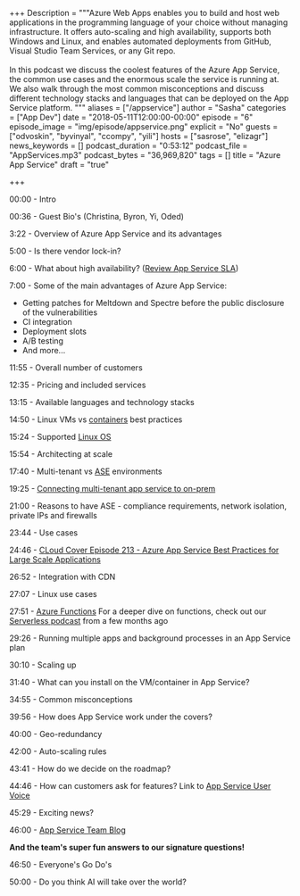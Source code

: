 ﻿+++
Description = """Azure Web Apps enables you to build and host web applications in the programming language of your choice without managing infrastructure. It offers auto-scaling and high availability, supports both Windows and Linux, and enables automated deployments from GitHub, Visual Studio Team Services, or any Git repo. 
</br></br>
In this podcast we discuss the coolest features of the Azure App Service, the common use cases and the enormous scale the service is running at. We also walk through the most common misconceptions and discuss different technology stacks and languages that can be deployed on the App Service platform. 
"""
aliases = ["/appservice"]
author = "Sasha"
categories = ["App Dev"]
date = "2018-05-11T12:00:00-00:00"
episode = "6"
episode_image = "img/episode/appservice.png"
explicit = "No"
guests = ["odvoskin", "byvinyal", "ccompy", "yili"]
hosts = ["sasrose", "elizagr"]
news_keywords = []
podcast_duration = "0:53:12"
podcast_file = "AppServices.mp3"
podcast_bytes = "36,969,820"
tags = []
title = "Azure App Service"
draft = "true"

+++

00:00 - Intro

00:36 - Guest Bio's (Christina, Byron, Yi, Oded)

3:22 - Overview of  Azure App Service and its advantages

5:00 - Is there vendor lock-in?

6:00 - What about high availability? (<a target="_blank"  href="https://azure.microsoft.com/en-us/support/legal/sla/app-service/v1_0/">Review App Service SLA</a>)

7:00 - Some of the main advantages of Azure App Service:
<ul>
    <li>Getting patches for Meltdown and Spectre before the public disclosure of the vulnerabilities</li>
    <li>CI integration</li>
    <li>Deployment slots</li><li>A/B testing</li>
    <li>And more...</li>
</ul>
11:55 - Overall number of customers 

12:35 - Pricing and included services

13:15 - Available languages and technology stacks

14:50 - Linux VMs vs <a target="_blank" href="https://docs.microsoft.com/en-us/azure/app-service/containers/">containers</a> best practices

15:24 - Supported 
<a target="_blank" href="https://docs.microsoft.com/en-us/azure/app-service/containers/app-service-linux-intro">Linux OS</a>

15:54 - Architecting at scale

17:40 - Multi-tenant vs <a target="_blank" href="https://docs.microsoft.com/en-us/azure/app-service/environment/intro">ASE</a> environments

19:25 - <a target="_blank" href="https://docs.microsoft.com/en-us/azure/app-service/web-sites-integrate-with-vnet">Connecting multi-tenant app service to on-prem</a>

21:00 - Reasons to have ASE - compliance requirements, network isolation, private IPs and firewalls

23:44 - Use cases

24:46 - <a target="_blank" href="https://channel9.msdn.com/Shows/Cloud+Cover/Episode-213-Azure-App-Service-Best-Practices-for-Large-Scale-Applications">CLoud Cover Episode 213 - Azure App Service Best Practices for Large Scale Applications</a>

26:52 - Integration with CDN 

27:07 - Linux use cases 

27:51 - <a target="_blank" href="https://docs.microsoft.com/en-us/azure/azure-functions/"> Azure Functions</a>
For a deeper dive on functions, check out our <a target="_blank"  href="/serverless">Serverless podcast</a> from a few months ago

29:26 - Running multiple apps and background processes in an App Service plan

30:10 - Scaling up

31:40 - What can you install on the VM/container in App Service?

34:55 - Common misconceptions

39:56 - How does App Service work under the covers?

40:00 - Geo-redundancy

42:00 - Auto-scaling rules

43:41 - How do we decide on the roadmap?

44:46 - How can customers ask for features? Link to <a target="_blank" href="https://feedback.azure.com/forums/169385-web-apps">App Service User Voice</a>

45:29 - Exciting news?

46:00 - <a target="_blank" href="https://blogs.msdn.microsoft.com/appserviceteam/">App Service Team Blog</a>

<b>And the team's super fun answers to our signature questions!</b>

46:50 - Everyone's Go Do's 

50:00 - Do you think AI will take over the world?




